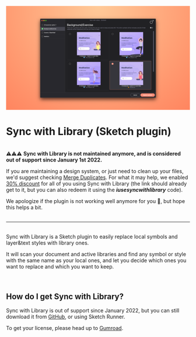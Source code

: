 <img src="https://github.com/oodesign/sync-with-library/blob/master/Images/OfficialSnapshot.png" alt="Sync with Library snapshot"/>

# Sync with Library (Sketch plugin)

<br/>⚠️⚠️⚠️ <b>Sync with Library is not maintained anymore, and is considered out of support since January 1st 2022.</b><br/>

If you are maintaining a design system, or just need to clean up your files, we'd suggest checking <a href="http://www.mergeduplicates.com">Merge Duplicates</a>. For what it may help, we enabled <a href="https://oodesign.gumroad.com/l/mergeduplicatesymbols/iusesyncwithlibrary?_gl=1*my5e00*_ga*ODUyOTUzMTEuMTYzOTM4MDMzNQ..*_ga_6LJN6D94N6*MTY1MzAyNDU0MC45Mi4xLjE2NTMwMjU2NTYuMA..">30% discount</a> for all of you using Sync with Library (the link should already get to it, but you can also redeem it using the <b><i>iusesyncwithlibrary</i></b> code).

We apologize if the plugin is not working well anymore for you 🙈, but hope this helps a bit.
<br/>
<br/>

----- 

<br/>Sync with Library is a Sketch plugin to easily replace local symbols and layer&text styles with library ones.<br/>

It will scan your document and active libraries and find any symbol or style with the same name as your local ones, and let you decide which ones you want to replace and which you want to keep.

<br/>

## How do I get Sync with Library?

Sync with Library is out of support since January 2022, but you can still download it from <a href="https://github.com/oodesign/sync-with-library/releases/">GitHub</a>, or using Sketch Runner.<br/>

To get your license, please head up to <a href="http://gum.co/syncwithlibrary">Gumroad</a>.


